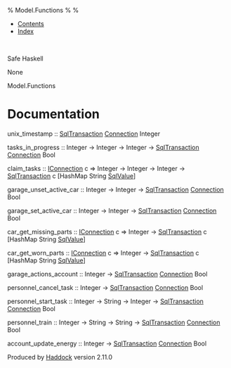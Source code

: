 % Model.Functions
% 
% 

-   [Contents](index.html)
-   [Index](doc-index.html)

 

Safe Haskell

None

Model.Functions

Documentation
=============

unix\_timestamp ::
[SqlTransaction](Data-SqlTransaction.html#t:SqlTransaction)
[Connection](Data-SqlTransaction.html#t:Connection) Integer

tasks\_in\_progress :: Integer -\> Integer -\> Integer -\>
[SqlTransaction](Data-SqlTransaction.html#t:SqlTransaction)
[Connection](Data-SqlTransaction.html#t:Connection) Bool

claim\_tasks :: [IConnection](Data-SqlTransaction.html#t:IConnection) c
=\> Integer -\> Integer -\> Integer -\>
[SqlTransaction](Data-SqlTransaction.html#t:SqlTransaction) c [HashMap
String [SqlValue](Data-SqlTransaction.html#t:SqlValue)]

garage\_unset\_active\_car :: Integer -\> Integer -\>
[SqlTransaction](Data-SqlTransaction.html#t:SqlTransaction)
[Connection](Data-SqlTransaction.html#t:Connection) Bool

garage\_set\_active\_car :: Integer -\> Integer -\>
[SqlTransaction](Data-SqlTransaction.html#t:SqlTransaction)
[Connection](Data-SqlTransaction.html#t:Connection) Bool

car\_get\_missing\_parts ::
[IConnection](Data-SqlTransaction.html#t:IConnection) c =\> Integer -\>
[SqlTransaction](Data-SqlTransaction.html#t:SqlTransaction) c [HashMap
String [SqlValue](Data-SqlTransaction.html#t:SqlValue)]

car\_get\_worn\_parts ::
[IConnection](Data-SqlTransaction.html#t:IConnection) c =\> Integer -\>
[SqlTransaction](Data-SqlTransaction.html#t:SqlTransaction) c [HashMap
String [SqlValue](Data-SqlTransaction.html#t:SqlValue)]

garage\_actions\_account :: Integer -\>
[SqlTransaction](Data-SqlTransaction.html#t:SqlTransaction)
[Connection](Data-SqlTransaction.html#t:Connection) Bool

personnel\_cancel\_task :: Integer -\>
[SqlTransaction](Data-SqlTransaction.html#t:SqlTransaction)
[Connection](Data-SqlTransaction.html#t:Connection) Bool

personnel\_start\_task :: Integer -\> String -\> Integer -\>
[SqlTransaction](Data-SqlTransaction.html#t:SqlTransaction)
[Connection](Data-SqlTransaction.html#t:Connection) Bool

personnel\_train :: Integer -\> String -\> String -\>
[SqlTransaction](Data-SqlTransaction.html#t:SqlTransaction)
[Connection](Data-SqlTransaction.html#t:Connection) Bool

account\_update\_energy :: Integer -\>
[SqlTransaction](Data-SqlTransaction.html#t:SqlTransaction)
[Connection](Data-SqlTransaction.html#t:Connection) Bool

Produced by [Haddock](http://www.haskell.org/haddock/) version 2.11.0
